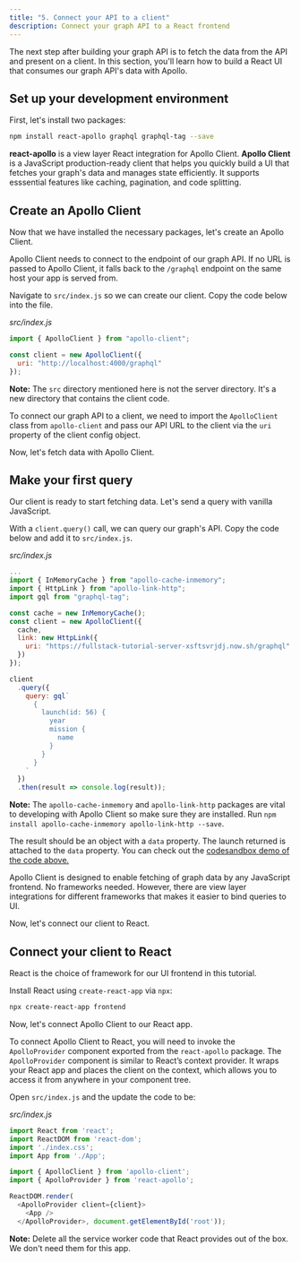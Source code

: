 ```yaml
---
title: "5. Connect your API to a client"
description: Connect your graph API to a React frontend
---
```


The next step after building your graph API is to fetch the data from the API and present on a client. In this section, you'll learn how to build a React UI that consumes our graph API's data with Apollo.

<h2 id="dev-environment">Set up your development environment</h2>

First, let's install two packages:

```bash
npm install react-apollo graphql graphql-tag --save
```

**react-apollo** is a view layer React integration for Apollo Client. **Apollo Client** is a JavaScript production-ready client that helps you quickly build a UI that fetches your graph's data and manages state efficiently. It supports esssential features like caching, pagination, and code splitting.

<h2 id="apollo-client-setup">Create an Apollo Client</h2>

Now that we have installed the necessary packages, let's create an Apollo Client.

Apollo Client needs to connect to the endpoint of our graph API. If no URL is passed to Apollo Client, it falls back to the `/graphql` endpoint on the same host your app is served from.

Navigate to `src/index.js` so we can create our client. Copy the code below into the file.

_src/index.js_

```js
import { ApolloClient } from "apollo-client";

const client = new ApolloClient({
  uri: "http://localhost:4000/graphql"
});
```
**Note:** The `src` directory mentioned here is not the server directory. It's a new directory that contains the client code.

To connect our graph API to a client, we need to import the `ApolloClient` class from `apollo-client` and pass our API URL to the client via the `uri` property of the client config object.

Now, let's fetch data with Apollo Client.

<h2 id="apollo-client-setup">Make your first query</h2>

Our client is ready to start fetching data. Let's send a query with vanilla JavaScript.

With a `client.query()` call, we can query our graph's API. Copy the code below and add it to `src/index.js`.

_src/index.js_

```js
...
import { InMemoryCache } from "apollo-cache-inmemory";
import { HttpLink } from "apollo-link-http";
import gql from "graphql-tag";

const cache = new InMemoryCache();
const client = new ApolloClient({
  cache,
  link: new HttpLink({
    uri: "https://fullstack-tutorial-server-xsftsvrjdj.now.sh/graphql"
  })
});

client
  .query({
    query: gql`
      {
        launch(id: 56) {
          year
          mission {
            name
          }
        }
      }
    `
  })
  .then(result => console.log(result));

```

**Note:** The `apollo-cache-inmemory` and `apollo-link-http` packages are vital to developing with Apollo Client so make sure they are installed. Run `npm install apollo-cache-inmemory apollo-link-http --save`.

The result should be an object with a `data` property. The launch returned is attached to the `data` property. You can check out the [codesandbox demo of the code above.](https://codesandbox.io/s/8xmn5j6n88)

Apollo Client is designed to enable fetching of graph data by any JavaScript frontend. No frameworks needed. However, there are view layer integrations for different frameworks that makes it easier to bind queries to UI.

Now, let's connect our client to React.

<h2 id="react-apollo">Connect your client to React</h2>

React is the choice of framework for our UI frontend in this tutorial.

Install React using `create-react-app` via `npx`:

```bash
npx create-react-app frontend
```

Now, let's connect Apollo Client to our React app.

To connect Apollo Client to React, you will need to invoke the `ApolloProvider` component exported from the `react-apollo` package. The `ApolloProvider` component is similar to React’s context provider. It wraps your React app and places the client on the context, which allows you to access it from anywhere in your component tree.

Open `src/index.js` and the update the code to be:

_src/index.js_

```js
import React from 'react';
import ReactDOM from 'react-dom';
import './index.css';
import App from './App';

import { ApolloClient } from 'apollo-client';
import { ApolloProvider } from 'react-apollo';

ReactDOM.render(
  <ApolloProvider client={client}>
    <App />
  </ApolloProvider>, document.getElementById('root'));
```

**Note:** Delete all the service worker code that React provides out of the box. We don't need them for this app.